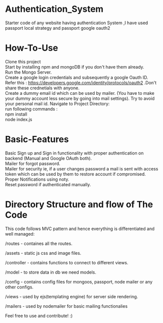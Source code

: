 # Authentication_System
Starter code of any website having authentication System ,I have used passport local strategy and passport google oauth2
# How-To-Use
Clone this project\
Start by installing npm and mongoDB if you don't have them already.\
Run the Mongo Server.\
Create a google login credentials and subsequently a google Oauth ID. Refer this : https://developers.google.com/identity/protocols/oauth2 .Don't share these crednetials with anyone.\
Create a dummy email id which can be used by mailer. (You have to make your dummy account less secure by going into mail settings). Try to avoid your personal mail id.
Navigate to Project Directory:\
run following commands :\
npm install \
node index.js
# Basic-Features
Basic Sign up and Sign in functionality with proper authentication on backend (Manual and Google OAuth both).\
Mailer for forgot password.\
Mailer for security ie, if a user changes password a mail is sent with access token which can be used by them to restore account if compromised.\
Proper Notifications using noty.\
Reset password if authenticated manually.
# Directory Structure and flow of The Code
This code follows MVC pattern and hence everything is differentiated and well managed:

/routes - containes all the routes.

/assets - static js css and image files.

/controller - contains functions to connect to different views.

/model - to store data in db we need models.

/config - contains config files for mongoos, passport, node mailer or any other configs.

/views - used by ejs(templating engine) for server side rendering.

/mailers - used by nodemailer for basic mailing functionalies

Feel free to use and contribute! :)
